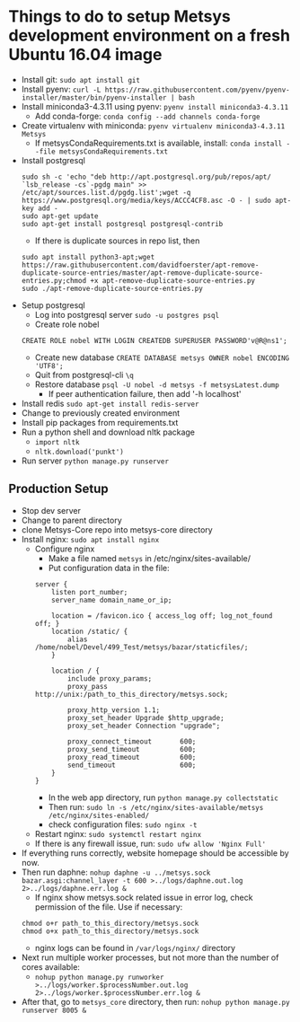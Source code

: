 # Things to do to setup Metsys development environment on a fresh Ubuntu 16.04 image

+ Install git: `sudo apt install git`
+ Install pyenv:
```curl -L https://raw.githubusercontent.com/pyenv/pyenv-installer/master/bin/pyenv-installer | bash```
+ Install miniconda3-4.3.11 using pyenv: `pyenv install miniconda3-4.3.11`
    - Add conda-forge: `conda config --add channels conda-forge`
+ Create virtualenv with miniconda: `pyenv virtualenv miniconda3-4.3.11 Metsys`
    - If metsysCondaRequirements.txt is available, install: `conda install --file metsysCondaRequirements.txt`
+ Install postgresql
    ```
    sudo sh -c 'echo "deb http://apt.postgresql.org/pub/repos/apt/ `lsb_release -cs`-pgdg main" >> /etc/apt/sources.list.d/pgdg.list';wget -q https://www.postgresql.org/media/keys/ACCC4CF8.asc -O - | sudo apt-key add -
    sudo apt-get update
    sudo apt-get install postgresql postgresql-contrib
    ```
    - If there is duplicate sources in repo list, then
    ```
    sudo apt install python3-apt;wget https://raw.githubusercontent.com/davidfoerster/apt-remove-duplicate-source-entries/master/apt-remove-duplicate-source-entries.py;chmod +x apt-remove-duplicate-source-entries.py
    sudo ./apt-remove-duplicate-source-entries.py
    ```
+ Setup postgresql
    - Log into postgresql server `sudo -u postgres psql`
    - Create role nobel
    ```
    CREATE ROLE nobel WITH LOGIN CREATEDB SUPERUSER PASSWORD'v@R@ns1';
    ```
    - Create new database `CREATE DATABASE metsys OWNER nobel ENCODING 'UTF8';`
    - Quit from postgresql-cli `\q`
    - Restore database `psql -U nobel -d metsys -f metsysLatest.dump`
        * If peer authentication failure, then add '-h localhost'
+ Install redis `sudo apt-get install redis-server`
+ Change to previously created environment
+ Install pip packages from requirements.txt
+ Run a python shell and download nltk package
    - `import nltk`
    - `nltk.download('punkt')`
+ Run server `python manage.py runserver`

## Production Setup
+ Stop dev server
+ Change to parent directory
+ clone Metsys-Core repo into metsys-core directory
+ Install nginx: `sudo apt install nginx`
    - Configure nginx
        * Make a file named `metsys` in /etc/nginx/sites-available/
        * Put configuration data in the file:
        ```
        server {
            listen port_number;
            server_name domain_name_or_ip;

            location = /favicon.ico { access_log off; log_not_found off; }
            location /static/ {
                alias /home/nobel/Devel/499_Test/metsys/bazar/staticfiles/;
            }

            location / {
                include proxy_params;
                proxy_pass http://unix:/path_to_this_directory/metsys.sock;

	            proxy_http_version 1.1;
                proxy_set_header Upgrade $http_upgrade;
                proxy_set_header Connection "upgrade";

                proxy_connect_timeout       600;
                proxy_send_timeout          600;
                proxy_read_timeout          600;
                send_timeout                600;
            }
        }
        ```
        * In the web app directory, run `python manage.py collectstatic`
        * Then run: `sudo ln -s /etc/nginx/sites-available/metsys /etc/nginx/sites-enabled/`
        * check configuration files: `sudo nginx -t`
    - Restart nginx: `sudo systemctl restart nginx`
    - If there is any firewall issue, run: `sudo ufw allow 'Nginx Full'`
+ If everything runs correctly, website homepage should be accessible by now.
+ Then run daphne: `nohup daphne -u ../metsys.sock bazar.asgi:channel_layer -t 600 >../logs/daphne.out.log 2>../logs/daphne.err.log &`
    - If nginx show metsys.sock related issue in error log, check permission of the file. Use if necessary:
    ```
    chmod o+r path_to_this_directory/metsys.sock
    chmod o+x path_to_this_directory/metsys.sock
    ```
    - nginx logs can be found in `/var/logs/nginx/` directory
+ Next run multiple worker processes, but not more than the number of cores available:
    - `nohup python manage.py runworker >../logs/worker.$processNumber.out.log 2>../logs/worker.$processNumber.err.log &`
+ After that, go to `metsys_core` directory, then run: `nohup python manage.py runserver 8005 &`
